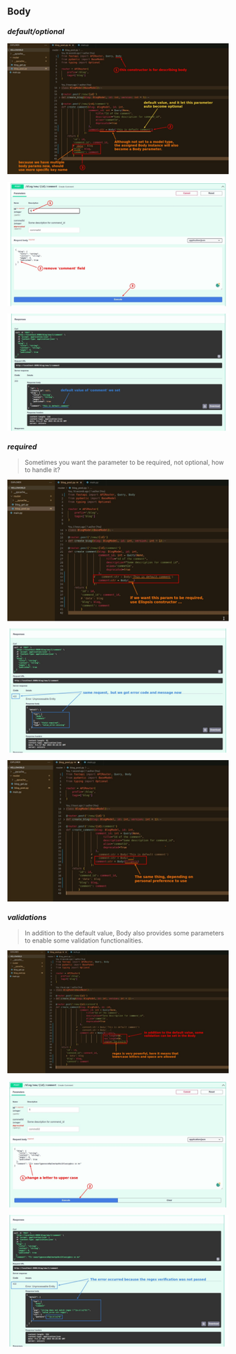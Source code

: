 ## **Body**

### _default/optional_

![Alt Body](pic/01.jpg)

![Alt swagger request](pic/02.jpg)

![Alt swagger res](pic/03.jpg)

### _required_

> Sometimes you want the parameter to be required, not optional, how to handle it?

![Alt Ellipsis](pic/04.jpg)

![Alt swagger response](pic/05.jpg)

![Alt Ellipsis constructor](pic/06.jpg)

### _validations_

> In addition to the default value, Body also provides some parameters to enable some validation functionalities.

![Alt validations](pic/07.jpg)

![Alt swagger request](pic/08.jpg)

![Alt swagger response](pic/09.jpg)
